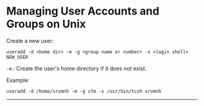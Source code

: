 # Managing User Accounts and Groups on Unix

Create a new user:

```
useradd -d <home dir> -m -g <group name or number> -s <login shell> NEW_USER
```
`-m` : Create the user's home directory if it does not exist.

Example: 
```
useradd -d /home/srvmnh -m -g ctm -s /usr/bin/tcsh srvmnh
```

-----------------------------

